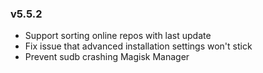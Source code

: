 ### v5.5.2
- Support sorting online repos with last update
- Fix issue that advanced installation settings won't stick
- Prevent sudb crashing Magisk Manager
